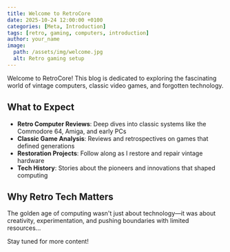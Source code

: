```yaml
---
title: Welcome to RetroCore
date: 2025-10-24 12:00:00 +0100
categories: [Meta, Introduction]
tags: [retro, gaming, computers, introduction]
author: your_name
image:
  path: /assets/img/welcome.jpg
  alt: Retro gaming setup
---
```


Welcome to RetroCore! This blog is dedicated to exploring the fascinating world of vintage computers, classic video games, and forgotten technology.

## What to Expect

- **Retro Computer Reviews**: Deep dives into classic systems like the Commodore 64, Amiga, and early PCs
- **Classic Game Analysis**: Reviews and retrospectives on games that defined generations
- **Restoration Projects**: Follow along as I restore and repair vintage hardware
- **Tech History**: Stories about the pioneers and innovations that shaped computing

## Why Retro Tech Matters

The golden age of computing wasn't just about technology—it was about creativity, experimentation, and pushing boundaries with limited resources...

Stay tuned for more content!